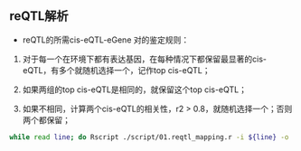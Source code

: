 ## reQTL解析

* reQTL的所需cis-eQTL-eGene 对的鉴定规则：

1. 对于每一个在环境下都有表达基因，在每种情况下都保留最显著的cis-eQTL，有多个就随机选择一个，记作top cis-eQTL；

2. 如果两组的top cis-eQTL是相同的，就保留这个top cis-eQTL；

3. 如果不相同，计算两个cis-eQTL的相关性，r2 > 0.8，就随机选择一个；否则两个都保留；

```sh
while read line; do Rscript ./script/01.reqtl_mapping.r -i ${line} -o ./01.tmp/${line}_result.txt; done < ccc_ls
```






